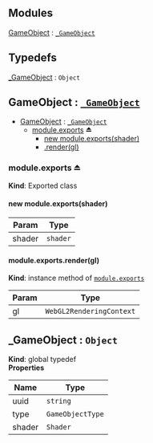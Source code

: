 ## Modules

<dl>
<dt><a href="#module_GameObject">GameObject</a> : <code><a href="#_GameObject">_GameObject</a></code></dt>
<dd></dd>
</dl>

## Typedefs

<dl>
<dt><a href="#_GameObject">_GameObject</a> : <code>Object</code></dt>
<dd></dd>
</dl>

<a name="module_GameObject"></a>

## GameObject : [<code>\_GameObject</code>](#_GameObject)

* [GameObject](#module_GameObject) : [<code>\_GameObject</code>](#_GameObject)
    * [module.exports](#exp_module_GameObject--module.exports) ⏏
        * [new module.exports(shader)](#new_module_GameObject--module.exports_new)
        * [.render(gl)](#module_GameObject--module.exports+render)

<a name="exp_module_GameObject--module.exports"></a>

### module.exports ⏏
**Kind**: Exported class  
<a name="new_module_GameObject--module.exports_new"></a>

#### new module.exports(shader)

| Param | Type |
| --- | --- |
| shader | <code>shader</code> | 

<a name="module_GameObject--module.exports+render"></a>

#### module.exports.render(gl)
**Kind**: instance method of [<code>module.exports</code>](#exp_module_GameObject--module.exports)  

| Param | Type |
| --- | --- |
| gl | <code>WebGL2RenderingContext</code> | 

<a name="_GameObject"></a>

## \_GameObject : <code>Object</code>
**Kind**: global typedef  
**Properties**

| Name | Type |
| --- | --- |
| uuid | <code>string</code> | 
| type | <code>GameObjectType</code> | 
| shader | <code>Shader</code> | 


